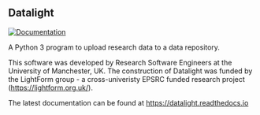Datalight
-----------

[![Documentation](https://readthedocs.org/projects/datalight/badge/?version=latest)](https://datalight.readthedocs.io/en/latest/?badge=latest)

A Python 3 program to upload research data to a data repository.

This software was developed by Research Software Engineers at the 
University of Manchester, UK. The construction of Datalight was funded
by the LightForm group - a cross-univeristy EPSRC funded research project (https://lightform.org.uk/).

The latest documentation can be found at https://datalight.readthedocs.io

